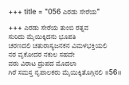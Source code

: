 +++
title = "056 ಎರಡು ಸೇರೆಯ"

+++
ಎರಡು ಸೇರೆಯ ತುಂಬಿ ರತ್ನವ  
ಸುರಿದು ಮೈಯಿಕ್ಕಿದನು ಭೂಪತಿ  
ಚರಣದಲಿ ಚತುರಾಸ್ಯಜನಕನ ವಿಮಳಭಕ್ತಿಯಲಿ  
ನರ ವೃಕೋದರ ನಕುಲ ಸಹದೇ  
ವರು ವಿರಾಟ ದ್ರುಪದ ಮೊದಲಾ  
ಗಿರೆ ಸಮಸ್ತ ನೃಪಾಲಕರು ಮೈಯಿಕ್ಕಿತೊಗ್ಗಿನಲಿ      ॥56॥